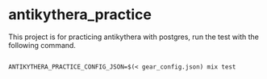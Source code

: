 # antikythera_practice

This project is for practicing antikythera with postgres, run the test with the following command.

``` shell

ANTIKYTHERA_PRACTICE_CONFIG_JSON=$(< gear_config.json) mix test
```
